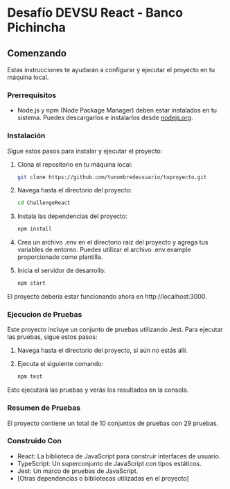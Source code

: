 # Desafío DEVSU React - Banco Pichincha

## Comenzando

Estas instrucciones te ayudarán a configurar y ejecutar el proyecto en tu máquina local.

### Prerrequisitos

- Node.js y npm (Node Package Manager) deben estar instalados en tu sistema. Puedes descargarlos e instalarlos desde [nodejs.org](https://nodejs.org/).

### Instalación

Sigue estos pasos para instalar y ejecutar el proyecto:

1. Clona el repositorio en tu máquina local:

   ```bash
   git clone https://github.com/tunombredeusuario/tuproyecto.git

2. Navega hasta el directorio del proyecto:
    ```bash
    cd ChallengeReact

3. Instala las dependencias del proyecto:
    ```bash
    npm install

4. Crea un archivo .env en el directorio raíz del proyecto y agrega tus variables de entorno. Puedes utilizar el archivo .env.example proporcionado como plantilla.

5. Inicia el servidor de desarrollo:
    ```bash
    npm start

El proyecto debería estar funcionando ahora en http://localhost:3000.

### Ejecucion de Pruebas
Este proyecto incluye un conjunto de pruebas utilizando Jest. Para ejecutar las pruebas, sigue estos pasos:

1. Navega hasta el directorio del proyecto, si aún no estás allí.

2. Ejecuta el siguiente comando:
    ```bash
    npm test

Esto ejecutará las pruebas y verás los resultados en la consola.

### Resumen de Pruebas
El proyecto contiene un total de 10 conjuntos de pruebas con 29 pruebas.

### Construido Con
* React: La biblioteca de JavaScript para construir interfaces de usuario.
* TypeScript: Un superconjunto de JavaScript con tipos estáticos.
* Jest: Un marco de pruebas de JavaScript.
* [Otras dependencias o bibliotecas utilizadas en el proyecto]